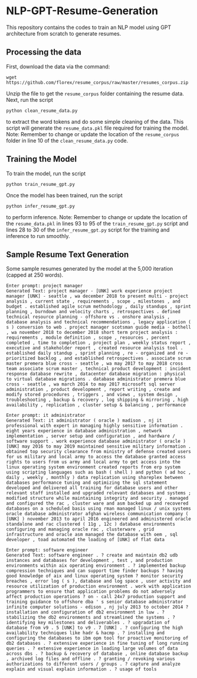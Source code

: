 # NLP-GPT-Resume-Generation
This repository contains the codes to train an NLP model using GPT architecture from scratch to generate resumes.

## Processing the data
First, download the data via the command:
```
wget https://github.com/florex/resume_corpus/raw/master/resumes_corpus.zip
```
Unzip the file to get the `resume_corpus` folder containing the resume data. Next, run the script
```
python clean_resume_data.py
```
to extract the word tokens and do some simple cleaning of the data. This script will generate the `resume_data.pkl` file required for training the model. Note: Remember to change or update the location of the `resume_corpus` folder in line 10 of the `clean_resume_data.py` code.

## Training the Model
To train the model, run the script
```
python train_resume_gpt.py
```
Once the model has been trained, run the script
```
python infer_resume_gpt.py
```
to perform inference. Note: Remember to change or update the location of the `resume_data.pkl` in lines 93 to 95 of the `train_resume_gpt.py` script and lines 28 to 30 of the `infer_resume_gpt.py` script for the training and inference to run smoothly.

## Sample Resume Text Generation
Some sample resumes generated by the model at the 5,000 iteration (capped at 250 words).
```
Enter prompt: project manager
Generated Text: project manager - [UNK] work experience project manager [UNK] - seattle , wa december 2018 to present multi - project analysis , current state , requirements , scope , milestones , and budget . established agile scrum methodology , daily standups , sprint planning , burndown and velocity charts , retrospectives . defined technical resource planning - offshore vs . onshore analysis , database analysis and technical recommendations , legacy application ( s ) conversion to web . project manager scotsman guide media - bothell , wa november 2018 to december 2018 short term project analysis : requirements , module definition , scope , resources , percent completed , time to completion , project plan , weekly status report , executive and stakeholder report , created resource analysis tool . established daily standup , sprint planning , re - organized and re - prioritized backlog , and established retrospectives . associate scrum master premera blue cross - seattle , wa may 2017 to may 2018 cross team associate scrum master , technical product development : incident response database rewrite , datacenter database migration : physical to virtual database migrations . database administrator premera blue cross - seattle , wa march 2014 to may 2017 microsoft sql server administration , product development , report writing , create and modify stored procedures , triggers , and views , system design , troubleshooting , backup & recovery , log shipping & mirroring , high availability , replication , cluster setup & balancing , performance
```

```
Enter prompt: it administrator
Generated Text: it administrator ( oracle ) madison , nj it professional with expert in managing highly sensitive information . eight years experience in database administration , network implementation , server setup and configuration , and hardware / software support . work experience database administrator ( oracle ) [UNK] may 2016 to may 2019 maintained sensitive military information . obtained top security clearance from ministry of defense created users for us military and local army to access the database granted access rights to users from us army and local army to get access into the linux operating system environment created reports from erp system using scripting languages such as bash ( shell ) and python ( ad hoc , daily , weekly , monthly ) data replication using shareplex between databases performance tuning and optimizing the sql statement developed and delivered all training for database users and other relevant staff installed and upgraded relevant databases and systems ; modified structure while maintaining integrity and security . managed and configured the rac , cluster ware and asm backed up and recovered databases on a scheduled basis using rman managed linux / unix systems oracle database administrator afghan wireless communication company ( [UNK] ) november 2013 to april 2016 engineered and administered oracle standalone and rac clustered ( 11g , 12c ) database environments configuring and managing oracle rac , clusterware , grid infrastructure and oracle asm managed the database with oem , sql developer , toad automated the loading of [UNK] of flat data
```

```
Enter prompt: software engineer
Generated Text: software engineer . ? create and maintain db2 udb instances and databases for development , test , and production environments within aix operating environment . ? implemented backup compression techniques and can support time finder backups ? having good knowledge of aix and linux operating system ? monitor security breaches , error log ( s ), database and log space , user activity and resource utilization of production environment . work with application programmers to ensure that application problems do not adversely affect production operations ? on - call 24x7 production support and training guidance to offshore dba ' s senior database administrator infinite computer solutions - edison , nj july 2013 to october 2014 ? installation and configuration of db2 environment in luw . ? stabilizing the db2 environments and streamlined the systems . ? identifying key milestones and deliverables . ? upgradation of database from v9 . 5 [UNK] to v9 . 7 [UNK] . ? configuring the high availability techniques like hadr & hacmp . ? installing and configuring the databases to ibm opm tool for proactive monitoring of db2 databases . ? extensive experience in fine tuning of long running queries . ? extensive experience in loading large volumes of data across dbs . ? backup & recovery of database , online database backup , archived log files and offline . ? granting / revoking various authorizations to different users / groups . ? capture and analyze explain and visual explain information . ? usage of tools
```
